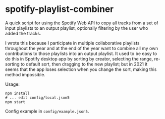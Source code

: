 # spotify-playlist-combiner

A quick script for using the Spotify Web API to copy all tracks from a set of input playlists to an output playlist, optionally filtering by the user who added the tracks.

I wrote this because I participate in multiple collaborative playlists throughout the year and at the end of the year want to combine all my own contributions to those playlists into an output playlist. It used to be easy to do this in Spotify desktop app by sorting by creator, selecting the range, re-sorting to default sort, then dragging to the new playlist; but in 2021 it seems that the app loses selection when you change the sort, making this method impossible.

Usage:

```
npm install
# ... edit config/local.json5
npm start
```

Config example in `config/example.json5`.
